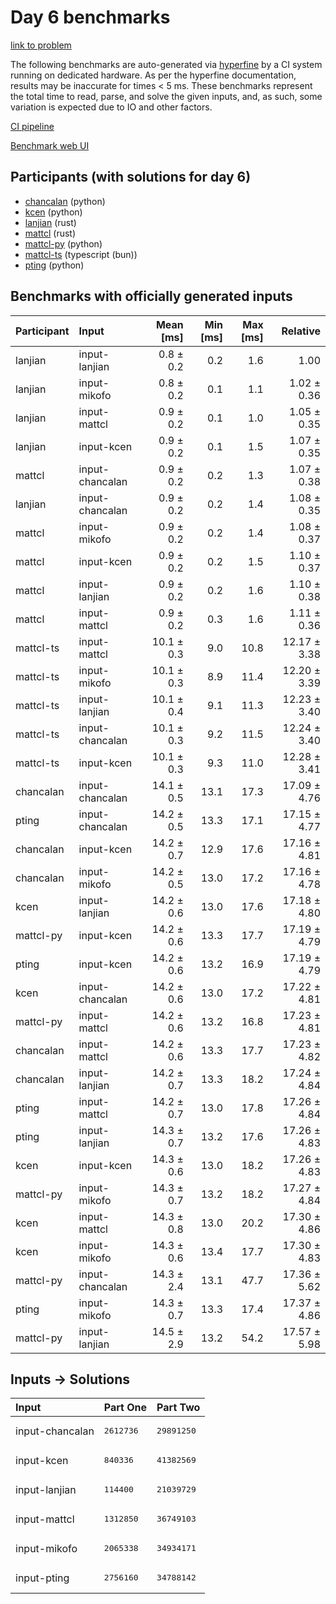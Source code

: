 # Day 6 benchmarks

[link to problem](https://adventofcode.com/2023/day/6)

The following benchmarks are auto-generated via
[hyperfine](https://github.com/sharkdp/hyperfine) by a CI system running on
dedicated hardware. As per the hyperfine documentation, results may be
inaccurate for times < 5 ms. These benchmarks represent the total time to read,
parse, and solve the given inputs, and, as such, some variation is expected due
to IO and other factors.

[CI pipeline](http://ci.papercode.net:8080/teams/main/pipelines/aoc2023)

[Benchmark web UI](https://aoc.ancalagon.black)


## Participants (with solutions for day 6)

- [chancalan](https://github.com/chancalan/aoc2023) (python)
- [kcen](https://github.com/kcen/aoc2023) (python)
- [lanjian](https://github.com/lanjian/aoc-2023) (rust)
- [mattcl](https://github.com/mattcl/aoc2023) (rust)
- [mattcl-py](https://github.com/mattcl/aoc2023-py) (python)
- [mattcl-ts](https://github.com/mattcl/aoc2023-js) (typescript (bun))
- [pting](https://github.com/pting/aoc2023) (python)


## Benchmarks with officially generated inputs

| Participant | Input | Mean [ms] | Min [ms] | Max [ms] | Relative |
|:---|:---|---:|---:|---:|---:|
| lanjian | input-lanjian | 0.8 ± 0.2 | 0.2 | 1.6 | 1.00 |
| lanjian | input-mikofo | 0.8 ± 0.2 | 0.1 | 1.1 | 1.02 ± 0.36 |
| lanjian | input-mattcl | 0.9 ± 0.2 | 0.1 | 1.0 | 1.05 ± 0.35 |
| lanjian | input-kcen | 0.9 ± 0.2 | 0.1 | 1.5 | 1.07 ± 0.35 |
| mattcl | input-chancalan | 0.9 ± 0.2 | 0.2 | 1.3 | 1.07 ± 0.38 |
| lanjian | input-chancalan | 0.9 ± 0.2 | 0.2 | 1.4 | 1.08 ± 0.35 |
| mattcl | input-mikofo | 0.9 ± 0.2 | 0.2 | 1.4 | 1.08 ± 0.37 |
| mattcl | input-kcen | 0.9 ± 0.2 | 0.2 | 1.5 | 1.10 ± 0.37 |
| mattcl | input-lanjian | 0.9 ± 0.2 | 0.2 | 1.6 | 1.10 ± 0.38 |
| mattcl | input-mattcl | 0.9 ± 0.2 | 0.3 | 1.6 | 1.11 ± 0.36 |
| mattcl-ts | input-mattcl | 10.1 ± 0.3 | 9.0 | 10.8 | 12.17 ± 3.38 |
| mattcl-ts | input-mikofo | 10.1 ± 0.3 | 8.9 | 11.4 | 12.20 ± 3.39 |
| mattcl-ts | input-lanjian | 10.1 ± 0.4 | 9.1 | 11.3 | 12.23 ± 3.40 |
| mattcl-ts | input-chancalan | 10.1 ± 0.3 | 9.2 | 11.5 | 12.24 ± 3.40 |
| mattcl-ts | input-kcen | 10.1 ± 0.3 | 9.3 | 11.0 | 12.28 ± 3.41 |
| chancalan | input-chancalan | 14.1 ± 0.5 | 13.1 | 17.3 | 17.09 ± 4.76 |
| pting | input-chancalan | 14.2 ± 0.5 | 13.3 | 17.1 | 17.15 ± 4.77 |
| chancalan | input-kcen | 14.2 ± 0.7 | 12.9 | 17.6 | 17.16 ± 4.81 |
| chancalan | input-mikofo | 14.2 ± 0.5 | 13.0 | 17.2 | 17.16 ± 4.78 |
| kcen | input-lanjian | 14.2 ± 0.6 | 13.0 | 17.6 | 17.18 ± 4.80 |
| mattcl-py | input-kcen | 14.2 ± 0.6 | 13.3 | 17.7 | 17.19 ± 4.79 |
| pting | input-kcen | 14.2 ± 0.6 | 13.2 | 16.9 | 17.19 ± 4.79 |
| kcen | input-chancalan | 14.2 ± 0.6 | 13.0 | 17.2 | 17.22 ± 4.81 |
| mattcl-py | input-mattcl | 14.2 ± 0.6 | 13.2 | 16.8 | 17.23 ± 4.81 |
| chancalan | input-mattcl | 14.2 ± 0.6 | 13.3 | 17.7 | 17.23 ± 4.82 |
| chancalan | input-lanjian | 14.2 ± 0.7 | 13.3 | 18.2 | 17.24 ± 4.84 |
| pting | input-mattcl | 14.2 ± 0.7 | 13.0 | 17.8 | 17.26 ± 4.84 |
| pting | input-lanjian | 14.3 ± 0.7 | 13.2 | 17.6 | 17.26 ± 4.83 |
| kcen | input-kcen | 14.3 ± 0.6 | 13.0 | 18.2 | 17.26 ± 4.83 |
| mattcl-py | input-mikofo | 14.3 ± 0.7 | 13.2 | 18.2 | 17.27 ± 4.84 |
| kcen | input-mattcl | 14.3 ± 0.8 | 13.0 | 20.2 | 17.30 ± 4.86 |
| kcen | input-mikofo | 14.3 ± 0.6 | 13.4 | 17.7 | 17.30 ± 4.83 |
| mattcl-py | input-chancalan | 14.3 ± 2.4 | 13.1 | 47.7 | 17.36 ± 5.62 |
| pting | input-mikofo | 14.3 ± 0.7 | 13.3 | 17.4 | 17.37 ± 4.86 |
| mattcl-py | input-lanjian | 14.5 ± 2.9 | 13.2 | 54.2 | 17.57 ± 5.98 |


## Inputs -> Solutions

| Input | Part One | Part Two |
|:---|:---|:---|
|input-chancalan|<pre>2612736</pre>|<pre>29891250</pre>|
|input-kcen|<pre>840336</pre>|<pre>41382569</pre>|
|input-lanjian|<pre>114400</pre>|<pre>21039729</pre>|
|input-mattcl|<pre>1312850</pre>|<pre>36749103</pre>|
|input-mikofo|<pre>2065338</pre>|<pre>34934171</pre>|
|input-pting|<pre>2756160</pre>|<pre>34788142</pre>|